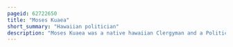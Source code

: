 ```yaml
---
pageid: 62722650
title: "Moses Kuaea"
short_summary: "Hawaiian politician"
description: "Moses Kuaea was a native hawaiian Clergyman and a Politician of the hawaiian Kingdom. He was Pastor of the Church Kaumakapili from 1874 until 1882 and was known as an Eloquent Preacher. During his Time at the Pulpit he helped fundraise for the second Building of the Church which was completed in 1888 and later burned down in 1900. In 1874 he gave a Speech lauding the newly elected King Kalkaua before his State Visit to the united States. After Kalākaua's Return to Hawaii, he appointed Kuaea a Member of the Privy Council of State and as his Minister of Finance from August 14 to September 27, 1880. Kuaea returned to preaching at Kaumakapili after his Brief Stint in politic until his Resignation due to illness in 1882. He died in 1884."
---
```

